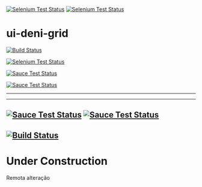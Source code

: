 [![Selenium Test Status](https://saucelabs.com/browser-matrix/ui-deni-grid.svg)](https://saucelabs.com/u/ui-deni-grid)
[![Selenium Test Status](https://saucelabs.com/browser-matrix/nggrid.svg)](https://saucelabs.com/u/nggrid)
# ui-deni-grid

[![Build Status](https://travis-ci.org/angular-ui/ui-grid.svg?branch=master)](https://travis-ci.org/angular-ui/ui-grid)

[![Selenium Test Status](https://saucelabs.com/browser-matrix/ui-deni-grid.svg)](https://saucelabs.com/u/ui-deni-grid)

[![Sauce Test Status](https://saucelabs.com/browser-matrix/ui-deni-grid.svg)](https://saucelabs.com/u/ui-deni-grid)

[![Sauce Test Status](https://saucelabs.com/browser-matrix/ui-deni-grid.svg)](https://saucelabs.com/u/ui-deni-grid)

--------------------

---------------------

[![Sauce Test Status](https://saucelabs.com/buildstatus/ui-deni-grid)](https://saucelabs.com/u/ui-deni-grid)
[![Sauce Test Status](https://saucelabs.com/browser-matrix/ui-deni-grid.svg)](https://saucelabs.com/u/ui-deni-grid)
---------
[![Build Status](https://travis-ci.org/denimar/ui-deni-grid.svg?branch=master)](https://travis-ci.org/denimar/ui-deni-grid)
---------
# Under Construction

Remota alteração
